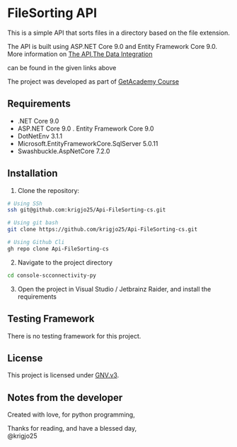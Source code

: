 #   FileSorting API
This is a simple API that sorts files in a
directory based on the file extension.

The API is built using ASP.NET Core 9.0 and Entity Framework Core 9.0.
More information on [The API](./StudentAPI/README.md),[The Data Integration](./DatabaseIntegration/README.MD)

can be found in the given links above

The project was developed as part of [GetAcademy Course](https://getacademy.no/)

## Requirements
- .NET Core 9.0
- ASP.NET Core 9.0
  . Entity Framework Core 9.0
- DotNetEnv 3.1.1
- Microsoft.EntityFrameworkCore.SqlServer 5.0.11
- Swashbuckle.AspNetCore 7.2.0

## Installation
1. Clone the repository:
```sh
# Using SSh 
ssh git@github.com:krigjo25/Api-FileSorting-cs.git

# Using git bash
git clone https://github.com/krigjo25/Api-FileSorting-cs.git

# Using Github Cli
gh repo clone Api-FileSorting-cs
```

2. Navigate to the project directory
```sh
cd console-scconnectivity-py
```
3. Open the project in Visual Studio / Jetbrainz Raider, and install the requirements

## Testing Framework
There is no testing framework for this project.

## License
This project is licensed under [GNV.v3](./LICENCE).

## Notes from the developer
Created with love, for python programming,

Thanks for reading, and have a blessed day,<br>
@krigjo25
